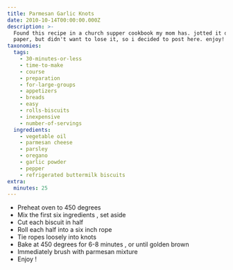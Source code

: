 ```yaml
---
title: Parmesan Garlic Knots
date: 2010-10-14T00:00:00.000Z
description: >-
  Found this recipe in a church supper cookbook my mom has. jotted it down on
  paper, but didn't want to lose it, so i decided to post here. enjoy!
taxonomies:
  tags:
    - 30-minutes-or-less
    - time-to-make
    - course
    - preparation
    - for-large-groups
    - appetizers
    - breads
    - easy
    - rolls-biscuits
    - inexpensive
    - number-of-servings
  ingredients:
    - vegetable oil
    - parmesan cheese
    - parsley
    - oregano
    - garlic powder
    - pepper
    - refrigerated buttermilk biscuits
extra:
  minutes: 25
---
```

 - Preheat oven to 450 degrees
 - Mix the first six ingredients , set aside
 - Cut each biscuit in half
 - Roll each half into a six inch rope
 - Tie ropes loosely into knots
 - Bake at 450 degrees for 6-8 minutes , or until golden brown
 - Immediately brush with parmesan mixture
 - Enjoy !
